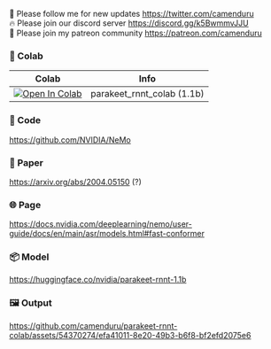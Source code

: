🐣 Please follow me for new updates https://twitter.com/camenduru <br />
🔥 Please join our discord server https://discord.gg/k5BwmmvJJU <br />
🥳 Please join my patreon community https://patreon.com/camenduru <br />

### 🦒 Colab

| Colab | Info
| --- | --- |
[![Open In Colab](https://colab.research.google.com/assets/colab-badge.svg)](https://colab.research.google.com/github/camenduru/parakeet-rnnt-colab/blob/main/parakeet_rnnt_colab.ipynb) | parakeet_rnnt_colab (1.1b)

### 🧬 Code
https://github.com/NVIDIA/NeMo

### 📄 Paper
https://arxiv.org/abs/2004.05150 (?)

### 🌐 Page
https://docs.nvidia.com/deeplearning/nemo/user-guide/docs/en/main/asr/models.html#fast-conformer

### 📦 Model
https://huggingface.co/nvidia/parakeet-rnnt-1.1b

### 🖼 Output

https://github.com/camenduru/parakeet-rnnt-colab/assets/54370274/efa41011-8e20-49b3-b6f8-bf2efd2075e6
